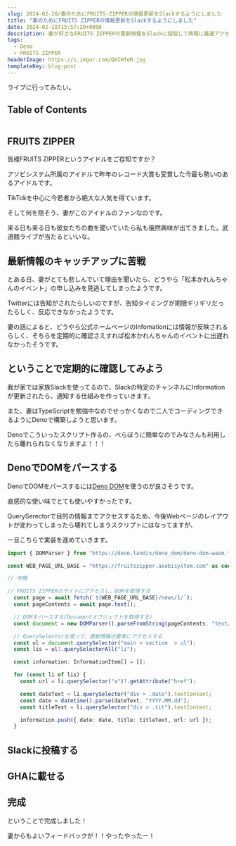 ```yaml
---
slug: 2024-02-28/妻のためにFRUITS-ZIPPERの情報更新をSlackするようにしました
title: "妻のためにFRUITS ZIPPERの情報更新をSlackするようにしました"
date: 2024-02-28T15:57:29+0000
description: 妻が好きなFRUITS ZIPPERの更新情報をSlackに投稿して情報に最速アクセスできるようにします。
tags:
  - Deno
  - FRUITS ZIPPER
headerImage: https://i.imgur.com/QmIHfeR.jpg
templateKey: blog-post
---
```


ライブに行ってみたい。

## Table of Contents

```toc

```

## FRUITS ZIPPER

皆様FRUITS ZIPPERというアイドルをご存知ですか？

アソビシステム所属のアイドルで昨年のレコード大賞も受賞した今最も勢いのあるアイドルです。

TikTokを中心に今若者から絶大な人気を得ています。

そして何を隠そう、妻がこのアイドルのファンなのです。

来る日も来る日も彼女たちの曲を聞いていたら私も俄然興味が出てきました。武道館ライブが当たるといいな。

## 最新情報のキャッチアップに苦戦

とある日、妻がとても悲しんでいて理由を聞いたら、どうやら「松本かれんちゃんのイベント」の申し込みを見逃してしまったようです。

Twitterには告知がされたらしいのですが、告知タイミングが期限ギリギリだったらしく、反応できなかったようです。

妻の話によると、どうやら公式ホームページのInfomationには情報が反映されるらしく、そちらを定期的に確認さえすれば松本かれんちゃんのイベントに出遅れなかったそうです。

## ということで定期的に確認してみよう

我が家では家族Slackを使ってるので、Slackの特定のチャンネルにInformationが更新されたら、通知する仕組みを作っていきます。

また、妻はTypeScriptを勉強中なのでせっかくなので二人でコーディングできるようにDenoで構築しようと思います。

Denoでこういったスクリプト作るの、べらぼうに簡単なのでみなさんも利用したら離れられなくなりますよ！！！

## DenoでDOMをパースする

DenoでDOMをパースするには[Deno DOM](https://github.com/b-fuze/deno-dom)を使うのが良さそうです。

直感的な使い味でとても使いやすかったです。

QuerySerectorで目的の情報までアクセスするため、今後Webページのレイアウトが変わってしまったら壊れてしまうスクリプトにはなってますが、

一旦こちらで実装を進めていきます。

```typescript
import { DOMParser } from "https://deno.land/x/deno_dom/deno-dom-wasm.ts";

const WEB_PAGE_URL_BASE = "https://fruitszipper.asobisystem.com" as const;

// 中略

// FRUITS ZIPPERのサイトにアクセスし、DOMを取得する
  const page = await fetch(`${WEB_PAGE_URL_BASE}/news/1/`);
  const pageContents = await page.text();

  // DOMをパースする(Documentオブジェクトを取得する)
  const document = new DOMParser().parseFromString(pageContents, "text/html");

  // QuerySelectorを使って、更新情報の要素にアクセスする
  const ul = document.querySelector("main > section  > ul");
  const lis = ul?.querySelectorAll("li");

  const information: InformationItem[] = [];

  for (const li of lis) {
    const url = li.querySelector("a")?.getAttribute("href");

    const dateText = li.querySelector("div > .date").textContent;
    const date = datetime().parse(dateText, "YYYY.MM.dd");
    const titleText = li.querySelector("div > .tit").textContent;

    information.push({ date: date, title: titleText, url: url });
  }
```

## Slackに投稿する

## GHAに載せる

## 完成

ということで完成しました！

妻からもよいフィードバックが！！やったやったー！



